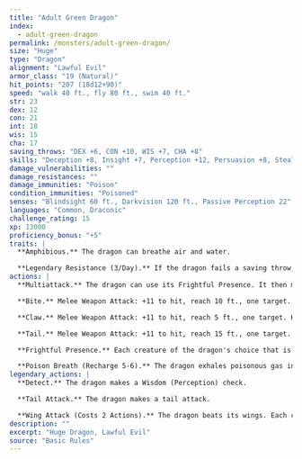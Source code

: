 ```yaml
---
title: "Adult Green Dragon"
index:
  - adult-green-dragon
permalink: /monsters/adult-green-dragon/
size: "Huge"
type: "Dragon"
alignment: "Lawful Evil"
armor_class: "19 (Natural)"
hit_points: "207 (18d12+90)"
speed: "walk 40 ft., fly 80 ft., swim 40 ft."
str: 23
dex: 12
con: 21
int: 18
wis: 15
cha: 17
saving_throws: "DEX +6, CON +10, WIS +7, CHA +8"
skills: "Deception +8, Insight +7, Perception +12, Persuasion +8, Stealth +6"
damage_vulnerabilities: ""
damage_resistances: ""
damage_immunities: "Poison"
condition_immunities: "Poisoned"
senses: "Blindsight 60 ft., Darkvision 120 ft., Passive Perception 22"
languages: "Common, Draconic"
challenge_rating: 15
xp: 13000
proficiency_bonus: "+5"
traits: |
  **Amphibious.** The dragon can breathe air and water.

  **Legendary Resistance (3/Day).** If the dragon fails a saving throw, it can choose to succeed instead.
actions: |
  **Multiattack.** The dragon can use its Frightful Presence. It then makes three attacks: one with its bite and two with its claws.

  **Bite.** Melee Weapon Attack: +11 to hit, reach 10 ft., one target. Hit: 17 (2d10 + 6) piercing damage plus 7 (2d6) poison damage.

  **Claw.** Melee Weapon Attack: +11 to hit, reach 5 ft., one target. Hit: 13 (2d6 + 6) slashing damage.

  **Tail.** Melee Weapon Attack: +11 to hit, reach 15 ft., one target. Hit: 15 (2d8 + 6) bludgeoning damage.

  **Frightful Presence.** Each creature of the dragon's choice that is within 120 feet of the dragon and aware of it must succeed on a DC 16 Wisdom saving throw or become frightened for 1 minute. A creature can repeat the saving throw at the end of each of its turns, ending the effect on itself on a success. If a creature's saving throw is successful or the effect ends for it, the creature is immune to the dragon's Frightful Presence for the next 24 hours .

  **Poison Breath (Recharge 5-6).** The dragon exhales poisonous gas in a 60-foot cone. Each creature in that area must make a DC 18 Constitution saving throw, taking 56 (16d6) poison damage on a failed save, or half as much damage on a successful one.  
legendary_actions: |
  **Detect.** The dragon makes a Wisdom (Perception) check.

  **Tail Attack.** The dragon makes a tail attack.

  **Wing Attack (Costs 2 Actions).** The dragon beats its wings. Each creature within 10 ft. of the dragon must succeed on a DC 19 Dexterity saving throw or take 13 (2d6 + 6) bludgeoning damage and be knocked prone. The dragon can then fly up to half its flying speed.
description: ""
excerpt: "Huge Dragon, Lawful Evil"
source: "Basic Rules"
---
```

